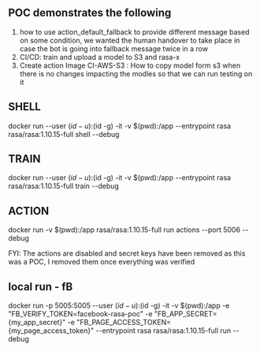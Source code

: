## POC demonstrates the following
 1. how to use action_default_fallback to provide different message based on some condition, we wanted the human handover to take place in case the bot is going into fallback message twice in a row
 2. CI/CD: train and upload a model to S3 and rasa-x
 3. Create action Image
 CI-AWS-S3 : How to copy model form s3 when there is no changes impacting the modles so that we can run testing on it

## SHELL
docker run  --user $(id -u):$(id -g) -it -v $(pwd):/app --entrypoint rasa rasa/rasa:1.10.15-full shell  --debug
## TRAIN
docker run  --user $(id -u):$(id -g) -it -v $(pwd):/app --entrypoint rasa rasa/rasa:1.10.15-full train  --debug
## ACTION
docker run -v $(pwd):/app rasa/rasa:1.10.15-full run actions --port 5006 --debug

FYI: The actions are disabled and secret keys have been removed as this was a POC, I removed them once everything was verified
## local run - fB
docker run -p 5005:5005 --user $(id -u):$(id -g) -it -v $(pwd):/app -e "FB_VERIFY_TOKEN=facebook-rasa-poc" -e "FB_APP_SECRET={my_app_secret}" -e "FB_PAGE_ACCESS_TOKEN={my_page_access_token}" --entrypoint rasa rasa/rasa:1.10.15-full run  --debug